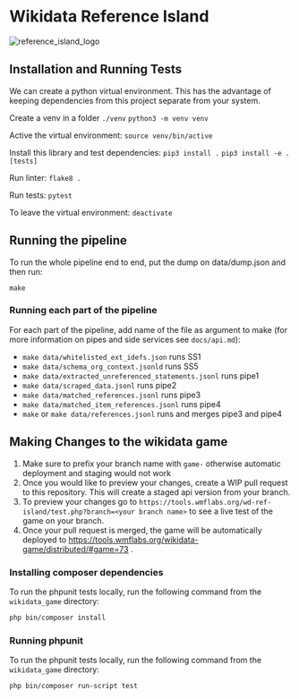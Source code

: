 # Wikidata Reference Island
![reference_island_logo](https://upload.wikimedia.org/wikipedia/commons/thumb/f/f8/Treasure_map.png/120px-Treasure_map.png)
## Installation and Running Tests
We can create a python virtual environment.
This has the advantage of keeping dependencies from this project separate from your system.

Create a venv in a folder `./venv`
`python3 -m venv venv`

Active the virtual environment:
`source venv/bin/active`

Install this library and test dependencies:
`pip3 install .`
`pip3 install -e .[tests]`

Run linter:
`flake8 .`

Run tests:
`pytest`

To leave the virtual environment:
`deactivate`

## Running the pipeline
To run the whole pipeline end to end, put the dump on data/dump.json and then run:

`make`

### Running each part of the pipeline
For each part of the pipeline, add name of the file as argument to make (for more information on pipes and side services see `docs/api.md`):
 - `make data/whitelisted_ext_idefs.json` runs SS1
 - `make data/schema_org_context.jsonld` runs SS5
 - `make data/extracted_unreferenced_statements.jsonl` runs pipe1
 - `make data/scraped_data.jsonl` runs pipe2
 - `make data/matched_references.jsonl` runs pipe3
 - `make data/matched_item_references.jsonl` runs pipe4
 - `make` or `make data/references.jsonl` runs and merges pipe3 and pipe4


## Making Changes to the wikidata game

1. Make sure to prefix your branch name with `game-` otherwise automatic deployment and staging would not work
1. Once you would like to preview your changes, create a WIP pull request to this repository. This will create a staged api version from your branch.
1. To preview your changes go to `https://tools.wmflabs.org/wd-ref-island/test.php?branch=<your branch name>` to see a live test of the game on your branch.
1. Once your pull request is merged, the game will be automatically deployed to https://tools.wmflabs.org/wikidata-game/distributed/#game=73 .

### Installing composer dependencies

To run the phpunit tests locally, run the following command from the `wikidata_game` directory:

```bash
php bin/composer install
```

### Running phpunit

To run the phpunit tests locally, run the following command from the `wikidata_game` directory:

```bash
php bin/composer run-script test
```